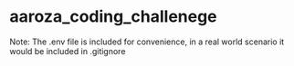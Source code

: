 # aaroza_coding_challenege

Note: The .env file is included for convenience, in a real world scenario it would be included in .gitignore
